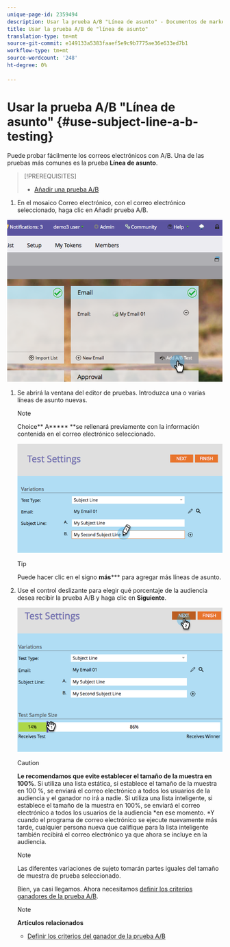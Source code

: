 ```yaml
---
unique-page-id: 2359494
description: Usar la prueba A/B "Línea de asunto" - Documentos de marketing - Documentación del producto
title: Usar la prueba A/B de "línea de asunto"
translation-type: tm+mt
source-git-commit: e149133a5383faaef5e9c9b7775ae36e633ed7b1
workflow-type: tm+mt
source-wordcount: '248'
ht-degree: 0%

---
```



# Usar la prueba A/B &quot;Línea de asunto&quot; {#use-subject-line-a-b-testing}

Puede probar fácilmente los correos electrónicos con A/B. Una de las pruebas más comunes es la prueba **Línea de asunto**.

>[!PREREQUISITES]
>
>* [Añadir una prueba A/B](add-an-a-b-test.md)

>



1. En el mosaico Correo electrónico, con el correo electrónico seleccionado, haga clic en Añadir prueba A/B.

![](assets/image2014-9-12-15-3a6-3a2.png)

1. Se abrirá la ventana del editor de pruebas. Introduzca una o varias líneas de asunto nuevas.

   >[!NOTE]
   >
   >Choice** A***** **se rellenará previamente con la información contenida en el correo electrónico seleccionado.

   ![](assets/image2014-9-12-15-3a9-3a14.png)

   >[!TIP]
   >
   >Puede hacer clic en el signo **más***** para agregar más líneas de asunto.

1. Use el control deslizante para elegir qué porcentaje de la audiencia desea recibir la prueba A/B y haga clic en **Siguiente**.

   ![](assets/image2014-9-12-15-3a10-3a4.png)

   >[!CAUTION]
   >
   >**Le recomendamos que evite establecer el tamaño de la muestra en 100%**. Si utiliza una lista estática, si establece el tamaño de la muestra en 100 %, se enviará el correo electrónico a todos los usuarios de la audiencia y el ganador no irá a nadie. Si utiliza una lista inteligente, si establece el tamaño de la muestra en 100%, se enviará el correo electrónico a todos los usuarios de la audiencia *en ese momento. *Y cuando el programa de correo electrónico se ejecute nuevamente más tarde, cualquier persona nueva que califique para la lista inteligente también recibirá el correo electrónico ya que ahora se incluye en la audiencia.

   >[!NOTE]
   >
   >Las diferentes variaciones de sujeto tomarán partes iguales del tamaño de muestra de prueba seleccionado.

   Bien, ya casi llegamos. Ahora necesitamos [definir los criterios ganadores de la prueba A/B](define-the-a-b-test-winner-criteria.md).

   >[!NOTE]
   >
   >**Artículos relacionados**
   >
   >    
   >    
   >    * [Definir los criterios del ganador de la prueba A/B](define-the-a-b-test-winner-criteria.md)


